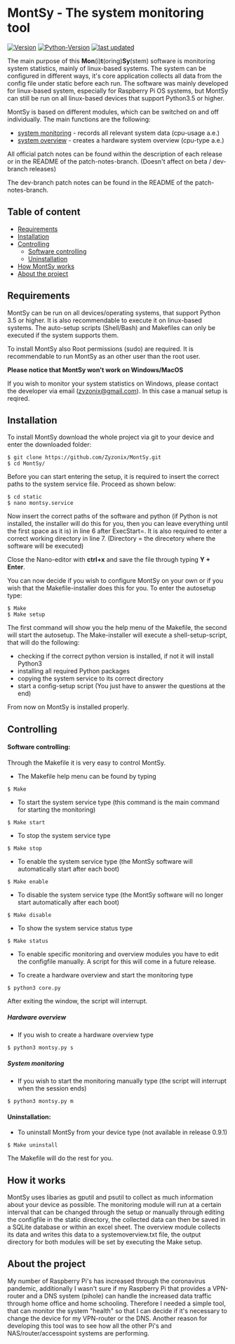 # MontSy - The system monitoring tool

[![Version](https://img.shields.io/badge/Version-0.9.6%20(final%20beta)%20-orange)]() 
[![Python-Version](https://img.shields.io/badge/Python-3.5.3-blue)]()
[![last updated](https://img.shields.io/badge/last%20update-24/04/2021-9cf)]()

The main purpose of this **Mon**(i)**t**(oring)**Sy**(stem) software is monitoring system statistics, mainly of linux-based systems. The system can be configured in different ways, it's core application collects all data from the config file under static before each run. The software was mainly developed for linux-based system, especially for Raspberry Pi OS systems, but MontSy can still be run on all linux-based devices that support Python3.5 or higher. 

MontSy is based on different modules, which can be switched on and off individually. 
The main functions are the following:
- [system monitoring](#system-monitoring) - records all relevant system data (cpu-usage a.e.)
- [system overview](#hardware-overview) - creates a hardware system overview (cpu-type a.e.)

All official patch notes can be found within the description of each release or in the README of the patch-notes-branch.
(Doesn't affect on beta / dev-branch releases)

The dev-branch patch notes can be found in the README of the patch-notes-branch.


## Table of content
* [Requirements](#requirements)
* [Installation](#installation)
* [Controlling](#controlling)
  - [Software controlling](#software-controlling)
  - [Uninstallation](#uninstallation)
* [How MontSy works](#how-it-works)
* [About the project](#about-the-project)


## Requirements
MontSy can be run on all devices/operating systems, that support Python 3.5 or higher. It is also recommendable to execute it on linux-based systems. The auto-setup scripts (Shell/Bash) and Makefiles can only be executed if the system supports them. 

To install MontSy also Root permissions (sudo) are required. It is recommendable to run MontSy as an other user than the root user.

**Please notice that MontSy won't work on Windows/MacOS**

If you wish to monitor your system statistics on Windows, please contact the developer via email (zyzonix@gmail.com). In this case a manual setup is reqired.


## Installation
To install MontSy download the whole project via git to your device and enter the downloaded folder:
```
$ git clone https://github.com/Zyzonix/MontSy.git
$ cd MontSy/
```
Before you can start entering the setup, it is required to insert the correct paths to the system service file. Proceed as shown below:
```
$ cd static
$ nano montsy.service
```
Now insert the correct paths of the software and python (if Python is not installed, the installer will do this for you, then you can leave everything until the first space as it is) in line 6 after ExecStart=. It is also required to enter a correct working directory in line 7. (Directory = the direcetory where the software will be executed)

Close the Nano-editor with **ctrl+x** and save the file through typing **Y + Enter**.


You can now decide if you wish to configure MontSy on your own or if you wish that the Makefile-installer does this for you.
To enter the autosetup type:
```
$ Make 
$ Make setup
```
The first command will show you the help menu of the Makefile, the second will start the autosetup.
The Make-installer will execute a shell-setup-script, that will do the following:
- checking if the correct python version is installed, if not it will install Python3
- installing all required Python packages
- copying the system service to its correct directory
- start a config-setup script (You just have to answer the questions at the end)

From now on MontSy is installed properly.


## Controlling
#### Software controlling:
Through the Makefile it is very easy to control MontSy.

- The Makefile help menu can be found by typing
```
$ Make 
```
- To start the system service type (this command is the main command for starting the monitoring)
```
$ Make start
```
- To stop the system service type
```
$ Make stop
```
- To enable the system service type (the MontSy software will automatically start after each boot)
```
$ Make enable
```
- To disable the system service type (the MontSy software will no longer start automatically after each boot)
```
$ Make disable
```
- To show the system service status type
```
$ Make status
```
- To enable specific monitoring and overview modules you have to edit the configfile manually. A script for this will come in a future release.

- To create a hardware overview and start the monitoring type
```
$ python3 core.py 
```
After exiting the window, the script will interrupt.


##### Hardware overview
- If you wish to create a hardware overview type
```
$ python3 montsy.py s 
```

##### System monitoring
- If you wish to start the monitoring manually type (the script will interrupt when the session ends)
```
$ python3 montsy.py m 
```


#### Uninstallation:
- To uninstall MontSy from your device type (not available in release 0.9.1)
```
$ Make uninstall
```
The Makefile will do the rest for you.

## How it works
MontSy uses libaries as gputil and psutil to collect as much information about your device as possible. 
The monitoring module will run at a certain interval that can be changed through the setup or manually through editing the configfile in the static directory, the collected data can then be saved in a SQLite database or within an excel sheet.
The overview module collects its data and writes this data to a systemoverview.txt file, the output directory for both modules will be set by executing the Make setup.

## About the project
My number of Raspberry Pi's has increased through the coronavirus pandemic, additionally I wasn't sure if my Raspberry Pi that provides a VPN-router and a DNS system (pihole) can handle the increased data traffic through home office and home schooling. Therefore I needed a simple tool, that can monitor the system "health" so that I can decide if it's necessary to change the device for my VPN-router or the DNS. Another reason for developing this tool was to see how all the other Pi's and NAS/router/accesspoint systems are performing.
